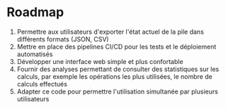 # Roadmap

1. Permettre aux utilisateurs d'exporter l'état actuel de la pile dans différents formats (JSON, CSV)
2. Mettre en place des pipelines CI/CD pour les tests et le déploiement automatisés
3. Développer une interface web simple et plus confortable
4. Fournir des analyses permettant de consulter des statistiques sur les calculs, par exemple les opérations les plus utilisées, le nombre de calculs effectués
5. Adapter ce code pour permettre l'utilisation simultanée par plusieurs utilisateurs